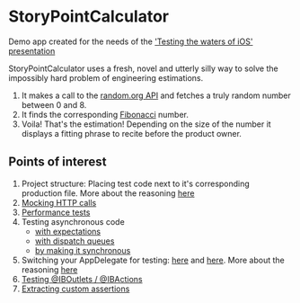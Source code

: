 # StoryPointCalculator

Demo app created for the needs of the ['Testing the waters of iOS' presentation](https://www.slideshare.net/kremizask/testing-the-waters-of-ios)

StoryPointCalculator uses a fresh, novel and utterly silly way to solve the impossibly hard problem of engineering estimations. 
1. It makes a call to the [random.org API](https://api.random.org/json-rpc/1/) and fetches a truly random number between 0 and 8.
2. It finds the corresponding [Fibonacci](https://en.wikipedia.org/wiki/Fibonacci_number) number.
3. Voila! That's the estimation! Depending on the size of the number it displays a fitting phrase to recite before the product owner.

## Points of interest
1. Project structure: Placing test code next to it's corresponding production file. More about the reasoning [here](https://qualitycoding.org/rearrange-project-test-code/)
2. [Mocking HTTP calls](story_point_calc/RandomNumberFetcher/RandomNumberFetcherTests.swift)
3. [Performance tests](https://github.com/kremizask/StoryPointCalculator/blob/master/story_point_calc/MathCalculator/MathCalculatorTests.swift#L66-L70)
4. Testing asynchronous code 
    - [with expectations](https://github.com/kremizask/StoryPointCalculator/blob/master/story_point_calc/ViewModel/ViewModelTests.swift#L26-L42)
    - [with dispatch queues](https://github.com/kremizask/StoryPointCalculator/blob/master/story_point_calc/ViewModel/ViewModelTests.swift#L179-L215)
    - [by making it synchronous](story_point_calc/RandomNumberFetcher/RandomNumberFetcherTests.swift)
6. Switching your AppDelegate for testing: [here](https://github.com/kremizask/StoryPointCalculator/commit/87b9d65228189c641ffd2a03d78bbcda5bb26467) and [here](https://github.com/kremizask/StoryPointCalculator/commit/e07ac8d6e24223ad69b4e3d3f16b6e6422910bf3). More about the reasoning [here](https://qualitycoding.org/ios-app-delegate-testing/)
7. [Testing @IBOutlets / @IBActions](https://github.com/kremizask/StoryPointCalculator/blob/master/story_point_calc/ViewController/ViewControllerTests.swift#L56)
8. [Extracting custom assertions](https://github.com/kremizask/StoryPointCalculator/blob/master/story_point_calc/ViewModel/ViewModelTests.swift#L130-L153)
